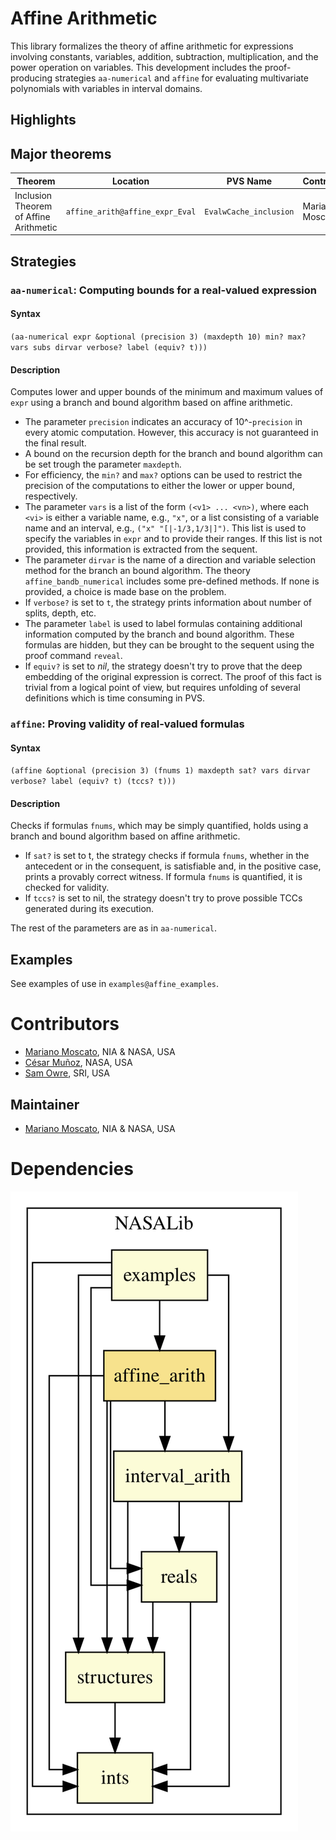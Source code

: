 # Affine Arithmetic

This library formalizes the theory of affine arithmetic for expressions involving constants, variables, addition, subtraction, multiplication, and the power operation on variables. 
This development includes the proof-producing strategies `aa-numerical` and `affine` for evaluating multivariate polynomials with variables in interval domains.

## Highlights

## Major theorems

| Theorem | Location | PVS Name | Contributors |
| --- | --- | --- | --- |
| Inclusion Theorem of Affine Arithmetic | `affine_arith@affine_expr_Eval` | `EvalwCache_inclusion` | Mariano Moscato |

## Strategies

### `aa-numerical`: Computing bounds for a real-valued expression

#### Syntax

`(aa-numerical expr &optional (precision 3) (maxdepth 10) min? max? vars subs dirvar verbose? label (equiv? t)))`

#### Description

Computes lower and upper bounds of the minimum and
maximum values of `expr` using a branch and bound algorithm based on
affine arithmetic. 

* The parameter `precision` indicates an accuracy of 10^-`precision` in every atomic computation. However, this accuracy is not guaranteed in the final result. 
* A bound on the recursion depth for the branch and bound algorithm can be set trough the parameter `maxdepth`.
* For efficiency, the `min?` and `max?` options can be used to restrict the precision of the computations to either the lower or upper bound, respectively.
* The parameter `vars` is a list of the form `(<v1> ... <vn>)`, where each `<vi>` is either a variable name, e.g., `"x"`, or a list consisting of a variable name and an interval, e.g., `("x" "[|-1/3,1/3|]")`. This list is used to specify the variables in `expr` and to provide their ranges. If this list is not provided, this information is extracted from the sequent.
* The parameter `dirvar` is the name of a direction and variable selection method for the branch an bound algorithm. The theory `affine_bandb_numerical` includes some pre-defined methods. If none is provided, a choice is made base on the problem.
* If `verbose?` is set to `t`, the strategy prints information about number of splits, depth, etc. 
* The parameter `label` is used to label formulas containing additional information computed by the branch and bound algorithm. These formulas are hidden, but they can be brought to the sequent using the proof command `reveal`.
* If `equiv?` is set to _nil_, the strategy doesn't try to prove that the deep embedding of the original expression is correct. The proof of this fact is trivial from a logical point of view, but requires unfolding of several definitions which is time consuming in PVS.

### `affine`: Proving validity of real-valued formulas

#### Syntax

`(affine &optional (precision 3) (fnums 1) maxdepth sat? vars dirvar verbose? label (equiv? t) (tccs? t)))`

#### Description

Checks if formulas `fnums`, which may be simply quantified, holds using a branch and bound algorithm based on affine arithmetic.  
* If `sat?` is set to t, the strategy checks if formula `fnums`, whether in the antecedent or in the consequent, is satisfiable and, in the positive case, prints a provably correct witness. If formula `fnums` is quantified, it is checked for validity.
* If `tccs?` is set to nil, the strategy doesn't try to prove possible TCCs generated during its execution.

The rest of the parameters are as in `aa-numerical`.

## Examples

See examples of use in `examples@affine_examples`.

# Contributors
* [Mariano Moscato](https://www.nianet.org/directory/research-staff/mariano-moscato/), NIA & NASA, USA
* [César Muñoz](http://shemesh.larc.nasa.gov/people/cam), NASA, USA
* [Sam Owre](http://www.csl.sri.com/users/owre), SRI, USA

## Maintainer
* [Mariano Moscato](https://www.nianet.org/directory/research-staff/mariano-moscato/), NIA & NASA, USA

# Dependencies
![dependency graph](./affine_arith.svg "Dependency Graph")
